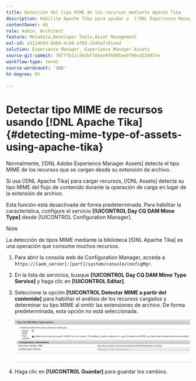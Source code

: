 ```yaml
---
title: Detección del tipo MIME de los recursos mediante Apache Tika
description: Habilite Apache Tika para ayudar a  [!DNL Experience Manager Assets] detectar el tipo MIME de los recursos del flujo de contenido durante la operación de carga en lugar de la extensión de archivo.
contentOwner: AG
role: Admin, Architect
feature: Metadata,Developer Tools,Asset Management
exl-id: a312466d-8d84-4c94-af85-1549afc61aed
solution: Experience Manager, Experience Manager Assets
source-git-commit: 76fffb11c56dbf7ebee9f6805ae0799cd32985fe
workflow-type: tm+mt
source-wordcount: '166'
ht-degree: 0%

---
```


# Detectar tipo MIME de recursos usando [!DNL Apache Tika] {#detecting-mime-type-of-assets-using-apache-tika}

Normalmente, [!DNL Adobe Experience Manager Assets] detecta el tipo MIME de los recursos que se cargan desde su extensión de archivo.

Si usa [!DNL Apache Tika] para cargar recursos, [!DNL Assets] detecta su tipo MIME del flujo de contenido durante la operación de carga en lugar de la extensión de archivo.

Esta función está desactivada de forma predeterminada. Para habilitar la característica, configure el servicio **[!UICONTROL Day CQ DAM Mime Type]** desde [!UICONTROL Configuration Manager].

>[!NOTE]
>
>La detección de tipos MIME mediante la biblioteca [!DNL Apache Tika] es una operación que consume muchos recursos.

1. Para abrir la consola web de Configuration Manager, acceda a `https://[aem_server]:[port]/system/console/configMgr`.

1. En la lista de servicios, busque **[!UICONTROL Day CQ DAM Mime Type Service]** y haga clic en **[!UICONTROL Editar]**.

1. Seleccione la opción **[!UICONTROL Detectar MIME a partir del contenido]** para habilitar el análisis de los recursos cargados y determinar su tipo MIME al omitir las extensiones de archivo. De forma predeterminada, esta opción no está seleccionada.

   ![chlimage_1-333](assets/chlimage_1-333.png)

1. Haga clic en **[!UICONTROL Guardar]** para guardar los cambios.
